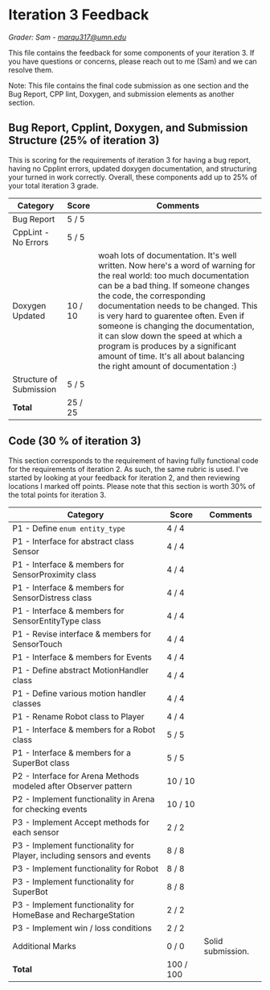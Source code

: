 # Iteration 3 Feedback

*Grader: Sam - marqu317@umn.edu*

This file contains the feedback for some components of your iteration 3. If you have questions or concerns, please reach out to me (Sam) and we can resolve them.

Note: This file contains the final code submission as one section and the Bug Report, CPP lint, Doxygen, and submission elements as another section.

## Bug Report, Cpplint, Doxygen, and Submission Structure (25% of iteration 3)

This is scoring for the requirements of iteration 3 for having a bug report, having no Cpplint errors, updated doxygen documentation, and structuring your turned in work correctly. Overall, these components add up to 25% of your total iteration 3 grade.



| **Category**                                  | **Score** | **Comments** |
|-----------------------------------------------|-----------|--------------|
| Bug Report | 5 / 5 |  |
| CppLint - No Errors | 5 / 5 |  |
| Doxygen Updated | 10 / 10 | woah lots of documentation. It's well written. Now here's a word of warning for the real world: too much documentation can be a bad thing. If someone changes the code, the corresponding documentation needs to be changed. This is very hard to guarentee often. Even if someone is changing the documentation, it can slow down the speed at which a program is produces by a significant amount of time. It's all about balancing the right amount of documentation :) |
| Structure of Submission | 5 / 5 |  |
| **Total** | 25 / 25 |   |

## Code (30 % of iteration 3)

This section corresponds to the requirement of having fully functional code for the requirements of iteration 2. As such, the same rubric is used. I've started by looking at your feedback for iteration 2, and then reviewing locations I marked off points. Please note that this section is worth 30% of the total points for iteration 3.



| **Category**                                  | **Score** | **Comments** |
|-----------------------------------------------|-----------|--------------|
| P1 - Define `enum entity_type` | 4 / 4 |  |
| P1 - Interface for abstract class Sensor | 4 / 4 |  |
| P1 - Interface & members for SensorProximity class | 4 / 4 |  |
| P1 - Interface & members for SensorDistress class | 4 / 4 |  |
| P1 - Interface & members for SensorEntityType class | 4 / 4 |  |
| P1 - Revise interface & members for SensorTouch | 4 / 4 |  |
| P1 - Interface & members for Events | 4 / 4 |  |
| P1 - Define abstract MotionHandler class | 4 / 4 |  |
| P1 - Define various motion handler classes | 4 / 4 |  |
| P1 - Rename Robot class to Player | 4 / 4 |  |
| P1 - Interface & members for a Robot class | 5 / 5 |  |
| P1 - Interface & members for a SuperBot class | 5 / 5 |  |
| P2 - Interface for Arena Methods modeled after Observer pattern | 10 / 10 |  |
| P2 - Implement functionality in Arena for checking events | 10 / 10 |  |
| P3 - Implement Accept methods for each sensor | 2 / 2 |  |
| P3 - Implement functionality for Player, including sensors and events | 8 / 8 |  |
| P3 - Implement functionality for Robot | 8 / 8 |  |
| P3 - Implement functionality for SuperBot | 8 / 8 |  |
| P3 - Implement functionality for HomeBase and RechargeStation | 2 / 2 |  |
| P3 - Implement win / loss conditions | 2 / 2 |  |
| Additional Marks | 0 / 0 | Solid submission. |
| **Total** | 100 / 100 |   |

